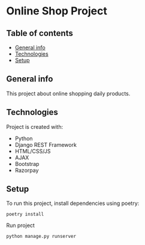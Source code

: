 # Online Shop Project

## Table of contents
* [General info](#general-info)
* [Technologies](#technologies)
* [Setup](#setup)

## General info
This project about online shopping daily products.
	
## Technologies
Project is created with:
* Python
* Django REST Framework
* HTML/CSS/JS
* AJAX
* Bootstrap
* Razorpay
	
## Setup
To run this project, install dependencies using poetry:

```
poetry install
```

Run project
```
python manage.py runserver
```
